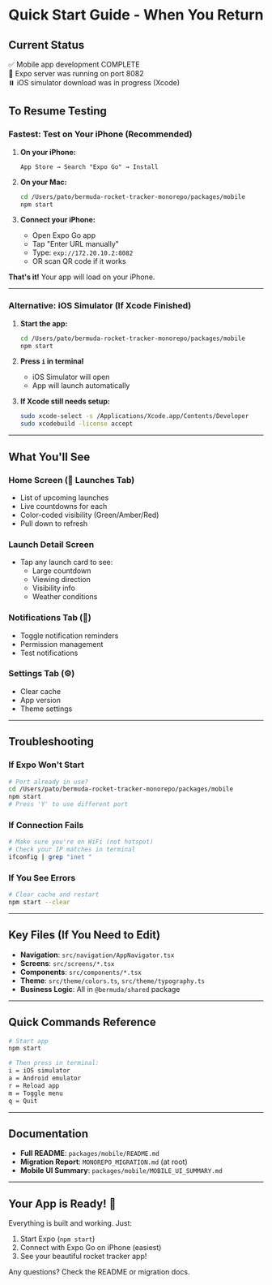 # Quick Start Guide - When You Return

## Current Status
✅ Mobile app development COMPLETE  
🔄 Expo server was running on port 8082  
⏸️ iOS simulator download was in progress (Xcode)

## To Resume Testing

### Fastest: Test on Your iPhone (Recommended)

1. **On your iPhone:**
   ```
   App Store → Search "Expo Go" → Install
   ```

2. **On your Mac:**
   ```bash
   cd /Users/pato/bermuda-rocket-tracker-monorepo/packages/mobile
   npm start
   ```

3. **Connect your iPhone:**
   - Open Expo Go app
   - Tap "Enter URL manually"
   - Type: `exp://172.20.10.2:8082`
   - OR scan QR code if it works

**That's it!** Your app will load on your iPhone.

---

### Alternative: iOS Simulator (If Xcode Finished)

1. **Start the app:**
   ```bash
   cd /Users/pato/bermuda-rocket-tracker-monorepo/packages/mobile
   npm start
   ```

2. **Press `i` in terminal**
   - iOS Simulator will open
   - App will launch automatically

3. **If Xcode still needs setup:**
   ```bash
   sudo xcode-select -s /Applications/Xcode.app/Contents/Developer
   sudo xcodebuild -license accept
   ```

---

## What You'll See

### Home Screen (🚀 Launches Tab)
- List of upcoming launches
- Live countdowns for each
- Color-coded visibility (Green/Amber/Red)
- Pull down to refresh

### Launch Detail Screen
- Tap any launch card to see:
  - Large countdown
  - Viewing direction
  - Visibility info
  - Weather conditions

### Notifications Tab (🔔)
- Toggle notification reminders
- Permission management
- Test notifications

### Settings Tab (⚙️)
- Clear cache
- App version
- Theme settings

---

## Troubleshooting

### If Expo Won't Start
```bash
# Port already in use?
cd /Users/pato/bermuda-rocket-tracker-monorepo/packages/mobile
npm start
# Press 'Y' to use different port
```

### If Connection Fails
```bash
# Make sure you're on WiFi (not hotspot)
# Check your IP matches in terminal
ifconfig | grep "inet "
```

### If You See Errors
```bash
# Clear cache and restart
npm start --clear
```

---

## Key Files (If You Need to Edit)

- **Navigation**: `src/navigation/AppNavigator.tsx`
- **Screens**: `src/screens/*.tsx`
- **Components**: `src/components/*.tsx`
- **Theme**: `src/theme/colors.ts`, `src/theme/typography.ts`
- **Business Logic**: All in `@bermuda/shared` package

---

## Quick Commands Reference

```bash
# Start app
npm start

# Then press in terminal:
i = iOS simulator
a = Android emulator
r = Reload app
m = Toggle menu
q = Quit
```

---

## Documentation

- **Full README**: `packages/mobile/README.md`
- **Migration Report**: `MONOREPO_MIGRATION.md` (at root)
- **Mobile UI Summary**: `packages/mobile/MOBILE_UI_SUMMARY.md`

---

## Your App is Ready! 🎉

Everything is built and working. Just:
1. Start Expo (`npm start`)
2. Connect with Expo Go on iPhone (easiest)
3. See your beautiful rocket tracker app!

Any questions? Check the README or migration docs.
